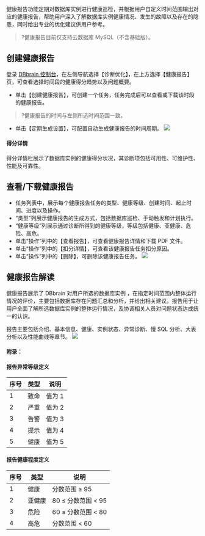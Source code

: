 健康报告功能定期对数据库实例进行健康巡检，并根据用户自定义时间范围输出对应的健康报告，帮助用户深入了解数据库实例健康情况、发生的故障以及存在的隐患，同时给出专业的优化建议供用户参考。

>?健康报告目前仅支持云数据库 MySQL（不含基础版）。

## 创建健康报告
登录 [DBbrain 控制台](https://console.cloud.tencent.com/dbbrain/analysis)，在左侧导航选择【诊断优化】，在上方选择【健康报告】页，可查看选择时间段的健康得分趋势以及问题概要。
- 单击【创建健康报告】，可创建一个任务，任务完成后可以查看或下载该时段的健康报告。
>?健康报告的时间与左侧所选时间范围一致。
- 单击【定期生成设置】，可配置自动生成健康报告的时间周期。
![](https://main.qcloudimg.com/raw/60420696f50da3e8d4b2bd7de0a69065.png)

#### 得分详情
得分详情栏展示了数据库实例的健康得分状况，其诊断项包括可用性、可维护性、性能及可靠性。

## 查看/下载健康报告
- 任务列表中，展示每个健康报告任务的类型、健康等级、创建时间、起止时间、进度以及操作。
 - “类型”列展示健康报告的生成方式，包括数据库巡检、手动触发和计划执行。
 - “健康等级”列展示通过诊断所得到的健康等级，等级包括健康、亚健康、危险、高危。
- 单击“操作”列中的【查看报告】，可查看健康报告详情和下载 PDF 文件。
- 单击“操作”列中的【扣分详情】，可查看该健康报告任务扣分原因。
- 单击“操作”列中的【删除】，可删除该健康报告任务。
![](https://main.qcloudimg.com/raw/e533edfaf0b274b1d28921b323444de3.png)

## 健康报告解读
健康报告展示了 DBbrain 对用户所选的数据库实例 ，在指定时间范围内整体运行情况的评价，主要包括数据库存在问题汇总和分析，并给出相关建议。报告用于让用户全面了解所选数据库实例的整体运行情况，及协调相关人员对问题状态达成统一的认识。

报告主要包括介绍、基本信息、健康、实例状态、异常诊断、慢 SQL 分析、大表分析以及性能曲线等章节。
![](https://main.qcloudimg.com/raw/0c9c419181dbd916fef71d1a23ec33fb.png)

#### 附录：
#### 报告异常等级定义

| 序号 | 类型 | 说明   |
| ---- | ---- | ------ |
| 1    | 致命 | 值为 1 |
| 2    | 严重 | 值为 2 |
| 3    | 告警 | 值为 3 |
| 4    | 提示 | 值为 4 |
| 5    | 健康 | 值为 5 |

#### 报告健康程度定义
| 序号 | 类型   | 说明                  |
| ---- | ------ | --------------------- |
| 1    | 健康   | 分数范围 ≥ 95         |
| 2    | 亚健康 |80 ≤ 分数范围 < 95 |
| 3    | 危险   | 60 ≤ 分数范围 < 80 |
| 4    | 高危   | 分数范围 < 60         |

